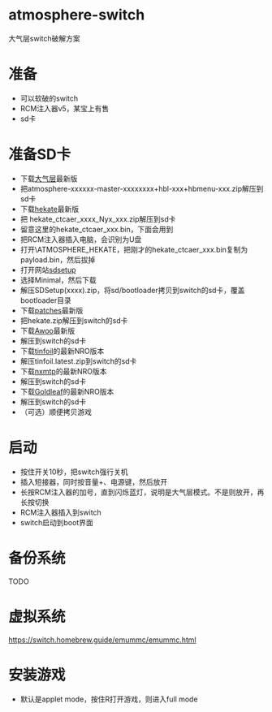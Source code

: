 # atmosphere-switch
大气层switch破解方案

# 准备
* 可以软破的switch
* RCM注入器v5，某宝上有售
* sd卡

# 准备SD卡
* 下载[大气层](https://github.com/Atmosphere-NX/Atmosphere)最新版
* 把atmosphere-xxxxxx-master-xxxxxxxx+hbl-xxx+hbmenu-xxx.zip解压到sd卡
* 下载[hekate](https://github.com/CTCaer/hekate)最新版
* 把 hekate_ctcaer_xxxx_Nyx_xxx.zip解压到sd卡
* 留意这里的hekate_ctcaer_xxx.bin，下面会用到
* 把RCM注入器插入电脑，会识别为U盘
* 打开\ATMOSPHERE_HEKATE，把刚才的hekate_ctcaer_xxx.bin复制为payload.bin，然后拔掉
* 打开网站[sdsetup](https://www.sdsetup.com/)
* 选择Minimal，然后下载
* 解压SDSetup(xxxx).zip，将sd/bootloader拷贝到switch的sd卡，覆盖bootloader目录
* 下载[patches](https://github.com/ITotalJustice/patches)最新版
* 把hekate.zip解压到switch的sd卡
* 下载[Awoo](https://github.com/Huntereb/Awoo-Installer)最新版
* 解压到switch的sd卡
* 下载[tinfoil](https://tinfoil.io/)的最新NRO版本
* 解压tinfoil.latest.zip到switch的sd卡
* 下载[nxmtp](https://github.com/liuervehc/nxmtp)的最新NRO版本
* 解压到switch的sd卡
* 下载[Goldleaf](https://github.com/XorTroll/Goldleaf)的最新NRO版本
* 解压到switch的sd卡
* （可选）顺便拷贝游戏

# 启动
* 按住开关10秒，把switch强行关机
* 插入短接器，同时按音量+、电源键，然后放开
* 长按RCM注入器的加号，直到闪烁蓝灯，说明是大气层模式。不是则放开，再长按切换
* RCM注入器插入到switch
* switch启动到boot界面

# 备份系统
TODO

# 虚拟系统
https://switch.homebrew.guide/emummc/emummc.html

# 安装游戏
* 默认是applet mode，按住R打开游戏，则进入full mode


